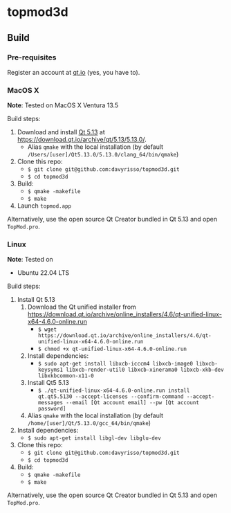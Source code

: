 # topmod3d

## Build


### Pre-requisites

Register an account at [qt.io](https://www.qt.io/) (yes, you have to).


### MacOS X

**Note**: Tested on MacOS X Ventura 13.5

Build steps:
 1. Download and install [Qt 5.13](qt-opensource-mac-x64-5.13.0.dmg) at https://download.qt.io/archive/qt/5.13/5.13.0/.
    - Alias `qmake` with the local installation (by default `/Users/[user]/Qt5.13.0/5.13.0/clang_64/bin/qmake`)
 2. Clone this repo:
    - `$ git clone git@github.com:davyrisso/topmod3d.git`
    - `$ cd topmod3d`
 3. Build:
    - `$ qmake -makefile`
    - `$ make`
 4. Launch `topmod.app`

 Alternatively, use the open source Qt Creator bundled in Qt 5.13 and open `TopMod.pro`.

 
 ### Linux

 **Note**: Tested on 
  - Ubuntu 22.04 LTS

Build steps:
   1. Install Qt 5.13
      1. Download the Qt unified installer from https://download.qt.io/archive/online_installers/4.6/qt-unified-linux-x64-4.6.0-online.run
         - `$ wget https://download.qt.io/archive/online_installers/4.6/qt-unified-linux-x64-4.6.0-online.run`
         - `$ chmod +x qt-unified-linux-x64-4.6.0-online.run`
      2. Install dependencies:
         - `$ sudo apt-get install libxcb-icccm4 libxcb-image0 libxcb-keysyms1 libxcb-render-util0 libxcb-xinerama0 libxcb-xkb-dev libxkbcommon-x11-0`
      3. Install Qt5 5.13
         - `$ ./qt-unified-linux-x64-4.6.0-online.run install qt.qt5.5130 --accept-licenses --confirm-command --accept-messages --email [Qt account email] --pw [Qt account password]`
      4. Alias `qmake` with the local installation (by default `/home/[user]/Qt/5.13.0/gcc_64/bin/qmake`)
   2. Install dependencies:
      - `$ sudo apt-get install libgl-dev libglu-dev`
   3. Clone this repo:
      - `$ git clone git@github.com:davyrisso/topmod3d.git`
      - `$ cd topmod3d`
   4. Build:
      - `$ qmake -makefile`
      - `$ make`

 Alternatively, use the open source Qt Creator bundled in Qt 5.13 and open `TopMod.pro`.
